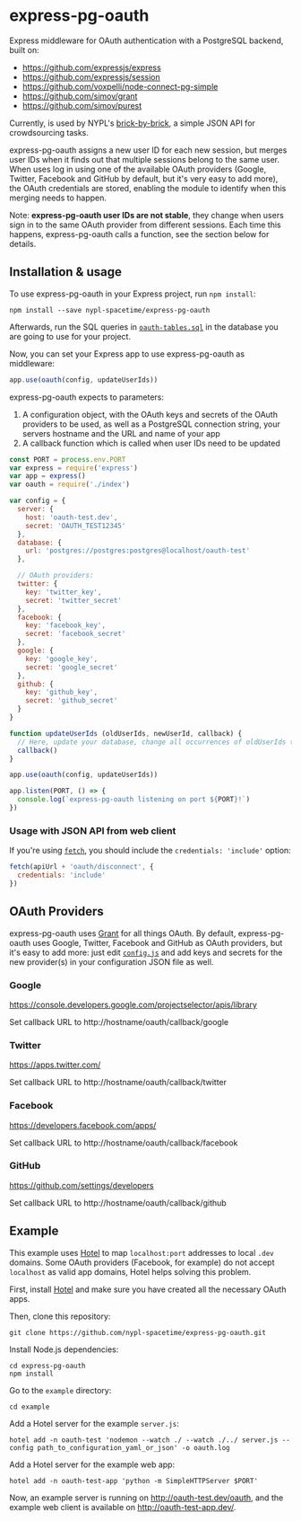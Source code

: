 # express-pg-oauth

Express middleware for OAuth authentication with a PostgreSQL backend, built on:

- https://github.com/expressjs/express
- https://github.com/expressjs/session
- https://github.com/voxpelli/node-connect-pg-simple
- https://github.com/simov/grant
- https://github.com/simov/purest

Currently, is used by NYPL's [brick-by-brick](https://github.com/nypl-spacetime/brick-by-brick), a simple JSON API for crowdsourcing tasks.

express-pg-oauth assigns a new user ID for each new session, but merges user IDs when it finds out that multiple sessions belong to the same user. When uses log in using one of the available OAuth providers (Google, Twitter, Facebook and GitHub by default, but it's very easy to add more), the OAuth credentials are stored, enabling the module to identify when this merging needs to happen.

Note: __express-pg-oauth user IDs are not stable__, they change when users sign in to the same OAuth provider from different sessions. Each time this happens, express-pg-oauth calls a function, see the section below for details.

## Installation & usage

To use express-pg-oauth in your Express project, run `npm install`:

    npm install --save nypl-spacetime/express-pg-oauth

Afterwards, run the SQL queries in [`oauth-tables.sql`](oauth-tables.sql) in the database you are going to use for your project.

Now, you can set your Express app to use express-pg-oauth as middleware:

```js
app.use(oauth(config, updateUserIds))
```

express-pg-oauth expects to parameters:

  1. A configuration object, with the OAuth keys and secrets of the OAuth providers to be used, as well as a PostgreSQL connection string, your servers hostname and the URL and name of your app
  2. A callback function which is called when user IDs need to be updated

```js
const PORT = process.env.PORT
var express = require('express')
var app = express()
var oauth = require('./index')

var config = {
  server: {
    host: 'oauth-test.dev',
    secret: 'OAUTH_TEST12345'
  },
  database: {
    url: 'postgres://postgres:postgres@localhost/oauth-test'
  },

  // OAuth providers:
  twitter: {
    key: 'twitter_key',
    secret: 'twitter_secret'
  },
  facebook: {
    key: 'facebook_key',
    secret: 'facebook_secret'
  },
  google: {
    key: 'google_key',
    secret: 'google_secret'
  },
  github: {
    key: 'github_key',
    secret: 'github_secret'
  }
}

function updateUserIds (oldUserIds, newUserId, callback) {
  // Here, update your database, change all occurrences of oldUserIds to newUserId
  callback()
}

app.use(oauth(config, updateUserIds))

app.listen(PORT, () => {
  console.log(`express-pg-oauth listening on port ${PORT}!`)
})
```

### Usage with JSON API from web client

If you're using [`fetch`](https://developers.google.com/web/updates/2015/03/introduction-to-fetch), you should include the `credentials: 'include'` option:

```js
fetch(apiUrl + 'oauth/disconnect', {
  credentials: 'include'
})
```

## OAuth Providers

express-pg-oauth uses [Grant](https://github.com/simov/grant) for all things OAuth. By default, express-pg-oauth uses Google, Twitter, Facebook and GitHub as OAuth providers, but it's easy to add more: just edit [`config.js`](config.js) and add keys and secrets for the new provider(s) in your configuration JSON file as well.

### Google

https://console.developers.google.com/projectselector/apis/library

Set callback URL to http://hostname/oauth/callback/google

### Twitter

https://apps.twitter.com/

Set callback URL to http://hostname/oauth/callback/twitter

### Facebook

https://developers.facebook.com/apps/

Set callback URL to http://hostname/oauth/callback/facebook

### GitHub

https://github.com/settings/developers

Set callback URL to http://hostname/oauth/callback/github

## Example

This example uses [Hotel](https://github.com/typicode/hotel) to map `localhost:port` addresses to local `.dev` domains. Some OAuth providers (Facebook, for example) do not accept `localhost` as valid app domains, Hotel helps solving this problem.

First, install [Hotel](https://github.com/typicode/hotel) and make sure you have created all the necessary OAuth apps.

Then, clone this repository:

    git clone https://github.com/nypl-spacetime/express-pg-oauth.git

Install Node.js dependencies:

    cd express-pg-oauth
    npm install

Go to the `example` directory:

    cd example

Add a Hotel server for the example `server.js`:

    hotel add -n oauth-test 'nodemon --watch ./ --watch ./../ server.js --config path_to_configuration_yaml_or_json' -o oauth.log

Add a Hotel server for the example web app:

    hotel add -n oauth-test-app 'python -m SimpleHTTPServer $PORT'

Now, an example server is running on http://oauth-test.dev/oauth, and the example web client is available on http://oauth-test-app.dev/.

